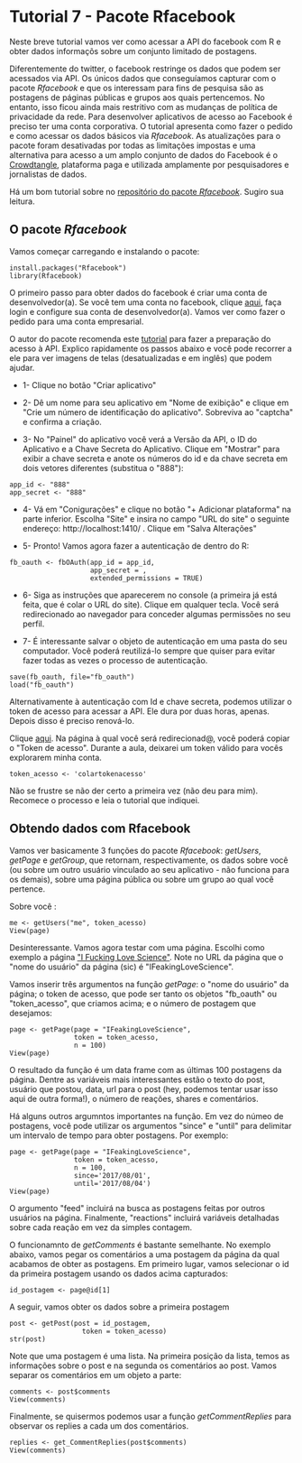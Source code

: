 # Tutorial 7 - Pacote Rfacebook

Neste breve tutorial vamos ver como acessar a API do facebook com R e obter dados informaçõs sobre um conjunto limitado de postagens.

Diferentemente do twitter, o facebook restringe os dados que podem ser acessados via API. Os únicos dados que conseguíamos capturar com o pacote _Rfacebook_ e que os interessam para fins de pesquisa são as postagens de páginas públicas e grupos aos quais pertencemos. No entanto, isso ficou ainda mais restritivo com as mudanças de política de privacidade da rede. Para desenvolver aplicativos de acesso ao Facebook é preciso ter uma conta corporativa. O tutorial apresenta como fazer o pedido e como acessar os dados básicos via _Rfacebook_. As atualizações para o pacote foram desativadas por todas as limitações impostas e uma alternativa para acesso a um amplo conjunto de dados do Facebook é o [Crowdtangle](https://www.crowdtangle.com/), plataforma paga e utilizada amplamente por pesquisadores e jornalistas de dados.

Há um bom tutorial sobre no [repositório do pacote _Rfacebook_](https://github.com/pablobarbera/Rfacebook). Sugiro sua leitura.

## O pacote _Rfacebook_

Vamos começar carregando e instalando o pacote:

```{r}
install.packages("Rfacebook")
library(Rfacebook)
```

O primeiro passo para obter dados do facebook é criar uma conta de desenvolvedor(a). Se você tem uma conta no facebook, clique [aqui](https://developers.facebook.com/), faça login e configure sua conta de desenvolvedor(a). Vamos ver como fazer o pedido para uma conta empresarial.

O autor do pacote recomenda este [tutorial](http://thinktostart.com/analyzing-facebook-with-r/) para fazer a preparação do acesso à API. Explico rapidamente os passos abaixo e você pode recorrer a ele para ver imagens de telas (desatualizadas e em inglês) que podem ajudar.

* 1- Clique no botão "Criar aplicativo"

* 2- Dê um nome para seu aplicativo em "Nome de exibição" e clique em "Crie um número de identificação do aplicativo". Sobreviva ao "captcha" e confirma a criação.

* 3- No "Painel" do aplicativo você verá a Versão da API, o ID do Aplicativo e a Chave Secreta do Aplicativo. Clique em "Mostrar" para exibir a chave secreta e anote os números do id e da chave secreta em dois vetores diferentes (substitua o "888"): 

```{r}
app_id <- "888"
app_secret <- "888"
```

* 4- Vá em "Conigurações" e clique no botão "+ Adicionar plataforma" na parte inferior. Escolha "Site" e insira no campo "URL do site" o seguinte endereço: http://localhost:1410/ . Clique em "Salva Alterações"

* 5- Pronto! Vamos agora fazer a autenticação de dentro do R:

```{r}
fb_oauth <- fbOAuth(app_id = app_id, 
                    app_secret = ,
                    extended_permissions = TRUE)
```

* 6- Siga as instruções que aparecerem no console (a primeira já está feita, que é colar o URL do site). Clique em qualquer tecla. Você será redirecionado ao navegador para conceder algumas permissões no seu perfil. 

* 7- É interessante salvar o objeto de autenticação em uma pasta do seu computador. Você poderá reutilizá-lo sempre que quiser para evitar fazer todas as vezes o processo de autenticação.

```{r}
save(fb_oauth, file="fb_oauth")
load("fb_oauth")
```

Alternativamente à autenticação com Id e chave secreta, podemos utilizar o token de acesso para acessar a API. Ele dura por duas horas, apenas. Depois disso é preciso renová-lo.

Clique [aqui](https://developers.facebook.com/tools/explorer). Na página à qual você será redirecionad@, você poderá copiar o "Token de acesso". Durante a aula, deixarei um token válido para vocês explorarem minha conta.

```{r}
token_acesso <- 'colartokenacesso'
```

Não se frustre se não der certo a primeira vez (não deu para mim). Recomece o processo e leia o tutorial que indiquei.

## Obtendo dados com Rfacebook

Vamos ver basicamente 3 funções do pacote _Rfacebook_: _getUsers_, _getPage_ e _getGroup_, que retornam, respectivamente, os dados sobre você (ou sobre um outro usuário vinculado ao seu aplicativo - não funciona para os demais), sobre uma página pública ou sobre um grupo ao qual você pertence.

Sobre você :

```{r}
me <- getUsers("me", token_acesso)
View(page)
```

Desinteressante. Vamos agora testar com uma página. Escolhi como exemplo a página ["I Fucking Love Science"](https://www.facebook.com/IFeakingLoveScience/). Note no URL da página que o "nome do usuário" da página (sic) é "IFeakingLoveScience".

Vamos inserir três argumentos na função _getPage_: o "nome do usuário" da página; o token de acesso, que pode ser tanto os objetos "fb_oauth" ou "token_acesso", que criamos acima; e o número de postagem que desejamos:

```{r}
page <- getPage(page = "IFeakingLoveScience", 
                token = token_acesso, 
                n = 100)
View(page)
```

O resultado da função é um data frame com as últimas 100 postagens da página. Dentre as variáveis mais interessantes estão o texto do post, usuário que postou, data, url para o post (hey, podemos tentar usar isso aqui de outra forma!), o número de reações, shares e comentários.

Há alguns outros argumntos importantes na função. Em vez do númeo de postagens, você pode utilizar os argumentos "since" e "until" para delimitar um intervalo de tempo para obter postagens. Por exemplo:

```{r}
page <- getPage(page = "IFeakingLoveScience", 
                token = token_acesso,
                n = 100,
                since='2017/08/01',
                until='2017/08/04')
View(page)
```


O argumento "feed" incluirá na busca as postagens feitas por outros usuários na página. Finalmente, "reactions" incluirá variáveis detalhadas sobre cada reação em vez da simples contagem.

O funcionamnto de _getComments_ é bastante semelhante. No exemplo abaixo, vamos pegar os comentários a uma postagem da página da qual acabamos de obter as postagens. Em primeiro lugar, vamos selecionar o id da primeira postagem usando os dados acima capturados:

```{r}
id_postagem <- page@id[1]
```

A seguir, vamos obter os dados sobre a primeira postagem

```{r}
post <- getPost(post = id_postagem,
                  token = token_acesso)
str(post)
```

Note que uma postagem é uma lista. Na primeira posição da lista, temos as informações sobre o post e na segunda os comentários ao post. Vamos separar os comentários em um objeto a parte:

```{r}
comments <- post$comments
View(comments)
```

Finalmente, se quisermos podemos usar a função _getCommentReplies_ para observar os replies a cada um dos comentários.

```{r}
replies <- get_CommentReplies(post$comments)
View(comments)
```
